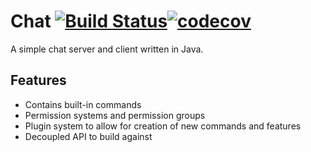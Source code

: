 # Chat [![Build Status](https://travis-ci.org/srikavin/epistle.svg?branch=master)](https://travis-ci.org/srikavin/epistle)[![codecov](https://codecov.io/gh/srikavin/epistle/branch/master/graph/badge.svg)](https://codecov.io/gh/srikavin/epistle)

A simple chat server and client written in Java.


## Features
  * Contains built-in commands
  * Permission systems and permission groups
  * Plugin system to allow for creation of new commands and features
  * Decoupled API to build against
